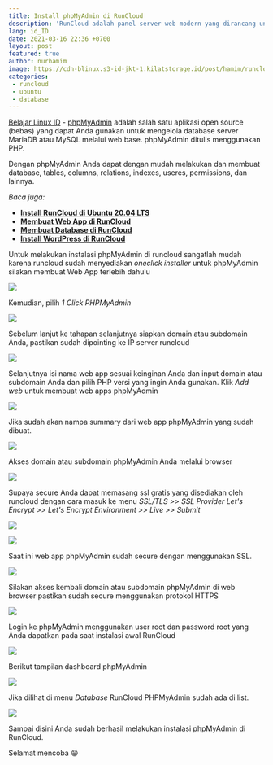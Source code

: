 ```yaml
---
title: Install phpMyAdmin di RunCloud
description: 'RunCloud adalah panel server web modern yang dirancang untuk membantu Anda mengelola aplikasi web dan situs web PHP (PHP Cloud Server Management Panel) dengan mudah dan cepat'
lang: id_ID
date: 2021-03-16 22:36 +0700
layout: post
featured: true
author: nurhamim
image: https://cdn-blinux.s3-id-jkt-1.kilatstorage.id/post/hamim/runcloud-phpmyadmin.png
categories:
 - runcloud
 - ubuntu
 - database
---
```


[Belajar Linux ID](https://belajarlinux.id) - [phpMyAdmin](https://www.phpmyadmin.net/) adalah salah satu aplikasi open source (bebas) yang dapat Anda  gunakan untuk mengelola database server MariaDB atau MySQL melalui web  base. phpMyAdmin ditulis menggunakan PHP.

Dengan phpMyAdmin Anda dapat dengan mudah melakukan dan membuat  database, tables, columns, relations, indexes, useres, permissions, dan  lainnya.

*Baca juga:*

- [**Install RunCloud di Ubuntu 20.04 LTS**](https://belajarlinux.id/install-runcloud-di-ubuntu-20-04-lts/)
- [**Membuat Web App di RunCloud**](https://belajarlinux.id/membuat-webapp-di-runcloud/)
- [**Membuat Database di RunCloud**](https://belajarlinux.id/membuat-database-di-runcloud/)
- [**Install WordPress di RunCloud**](https://belajarlinux.id/install-wordpress-di-runcloud/)

Untuk melakukan instalasi phpMyAdmin di runcloud sangatlah mudah karena runcloud sudah menyediakan *oneclick installer* untuk phpMyAdmin silakan membuat Web App terlebih dahulu

![](https://cdn-blinux.s3-id-jkt-1.kilatstorage.id/post/hamim/run-php1.png)

Kemudian, pilih *1 Click PHPMyAdmin*

![](https://cdn-blinux.s3-id-jkt-1.kilatstorage.id/post/hamim/run-php2.png)

Sebelum lanjut ke tahapan selanjutnya siapkan domain atau subdomain Anda, pastikan sudah dipointing ke IP server runcloud

![](https://cdn-blinux.s3-id-jkt-1.kilatstorage.id/post/hamim/run-php3.png)

Selanjutnya isi nama web app sesuai keinginan Anda dan input domain atau subdomain Anda dan pilih PHP versi yang ingin Anda gunakan. Klik *Add web* untuk membuat web apps phpMyAdmin

![](https://cdn-blinux.s3-id-jkt-1.kilatstorage.id/post/hamim/run-php4.png)

Jika sudah akan nampa summary dari web app phpMyAdmin yang sudah dibuat.

![](https://cdn-blinux.s3-id-jkt-1.kilatstorage.id/post/hamim/run-php5.png)

Akses domain atau subdomain phpMyAdmin Anda melalui browser

![](https://cdn-blinux.s3-id-jkt-1.kilatstorage.id/post/hamim/run-php6.png)

Supaya secure Anda dapat memasang ssl gratis yang disediakan oleh runcloud dengan cara masuk ke menu *SSL/TLS >> SSL Provider Let's Encrypt >> Let's Encrypt Environment >> Live >> Submit*

![](https://cdn-blinux.s3-id-jkt-1.kilatstorage.id/post/hamim/run-php7.png)

![](https://cdn-blinux.s3-id-jkt-1.kilatstorage.id/post/hamim/run-php8.png)

Saat ini web app phpMyAdmin sudah secure dengan menggunakan SSL.

![](https://cdn-blinux.s3-id-jkt-1.kilatstorage.id/post/hamim/run-php9.png)

Silakan akses kembali domain atau subdomain phpMyAdmin di web browser pastikan sudah secure menggunakan protokol HTTPS

![](https://cdn-blinux.s3-id-jkt-1.kilatstorage.id/post/hamim/run-php10.png)

Login ke phpMyAdmin menggunakan user root dan password root yang Anda dapatkan pada saat instalasi awal RunCloud

![](https://cdn-blinux.s3-id-jkt-1.kilatstorage.id/post/hamim/run-php11.png)

Berikut tampilan dashboard phpMyAdmin

![](https://cdn-blinux.s3-id-jkt-1.kilatstorage.id/post/hamim/run-php12.png)

Jika dilihat di menu *Database* RunCloud PHPMyAdmin sudah ada di list. 

![](https://cdn-blinux.s3-id-jkt-1.kilatstorage.id/post/hamim/run-php13.png)

Sampai disini Anda sudah berhasil melakukan instalasi phpMyAdmin di RunCloud. 

Selamat mencoba 😁